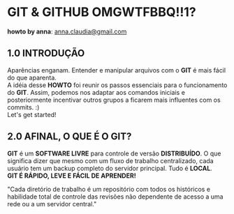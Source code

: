 # GIT & GITHUB OMGWTFBBQ!!1? <br />
**howto by anna**: <anna.claudia@gmail.com>

## 1.0 INTRODUÇÃO
Aparências enganam. Entender e manipular arquivos com o **GIT** é mais fácil do que aparenta. <br />
A idéia desse **HOWTO** foi reunir os passos essenciais para o funcionamento do **GIT**. Assim, podemos nos adaptar aos comandos iniciais e posteriormente incentivar outros grupos a ficarem mais influentes com os commits. :) <br />
Let's get started!

## 2.0 AFINAL, O QUE É O GIT?
**GIT** é um **SOFTWARE LIVRE** para controle de versão **DISTRIBUÍDO**. O que significa dizer que mesmo com um fluxo de trabalho centralizado, cada usuário tem um backup completo do servidor principal. Tudo é **LOCAL**. <br />
**GIT É RÁPIDO, LEVE E FÁCIL DE APRENDER!**

"Cada diretório de trabalho é um repositório com todos os históricos e habilidade total de controle das revisões não dependente de acesso a uma rede ou a um servidor central."

